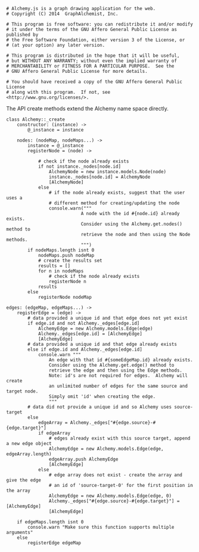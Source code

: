     # Alchemy.js is a graph drawing application for the web.
    # Copyright (C) 2014  GraphAlchemist, Inc.

    # This program is free software: you can redistribute it and/or modify
    # it under the terms of the GNU Affero General Public License as published by
    # the Free Software Foundation, either version 3 of the License, or
    # (at your option) any later version.

    # This program is distributed in the hope that it will be useful,
    # but WITHOUT ANY WARRANTY; without even the implied warranty of
    # MERCHANTABILITY or FITNESS FOR A PARTICULAR PURPOSE.  See the
    # GNU Affero General Public License for more details.

    # You should have received a copy of the GNU Affero General Public License
    # along with this program.  If not, see <http://www.gnu.org/licenses/>.

The API create methods extend the Alchemy name space directly.

    class Alchemy::_create 
        constructor: (instance) ->
            @_instance = instance 

        nodes: (nodeMap, nodeMaps...) ->
            instance = @_instance
            registerNode = (node) ->
                
                # check if the node already exists
                if not instance._nodes[node.id]
                    AlchemyNode = new instance.models.Node(node)
                    instance._nodes[node.id] = AlchemyNode
                    [AlchemyNode]
                else
                    # if the node already exists, suggest that the user uses a 
                    # different method for creating/updating the node
                    console.warn("""
                                A node with the id #{node.id} already exists.
                                Consider using the Alchemy.get.nodes() method to 
                                retrieve the node and then using the Node methods.
                                """)
            if nodeMaps.length isnt 0
                nodeMaps.push nodeMap
                # create the results set
                results = []
                for n in nodeMaps
                    # check if the node already exists
                    registerNode n
                results
            else
                registerNode nodeMap

    edges: (edgeMap, edgeMaps...) ->
        registerEdge = (edge) ->
            # data provided a unique id and that edge does not yet exist
            if edge.id and not Alchemy._edges[edge.id]
                AlchemyEdge = new Alchemy.models.Edge(edge)
                Alchemy._edges[edge.id] = [AlchemyEdge]
                [AlchemyEdge]
            # data provided a unique id and that edge already exists
            else if edge.id and Alchemy._edges[edge.id]
                console.warn """
                    An edge with that id #{someEdgeMap.id} already exists.
                    Consider using the Alchemy.get.edge() method to 
                    retrieve the edge and then using the Edge methods.
                    Note: id's are not required for edges.  Alchemy will create
                    an unlimited number of edges for the same source and target node.
                    Simply omit 'id' when creating the edge.
                    """
            # data did not provide a unique id and so Alchemy uses source-target
            else
                edgeArray = Alchemy._edges["#{edge.source}-#{edge.target}"]
                if edgeArray
                    # edges already exist with this source target, append a new edge object
                    AlchemyEdge = new Alchemy.models.Edge(edge, edgeArray.length)
                    edgeArray.push AlchemyEdge
                    [AlchemyEdge]
                else
                    # edge array does not exist - create the array and give the edge
                    # an id of 'source-target-0' for the first position in the array
                    AlchemyEdge = new Alchemy.models.Edge(edge, 0)
                    Alchemy._edges["#{edge.source}-#{edge.target}"] = [AlchemyEdge]
                    [AlchemyEdge]
                    
        if edgeMaps.length isnt 0
            console.warn "Make sure this function supports multiple arguments"
        else
            registerEdge edgeMap
